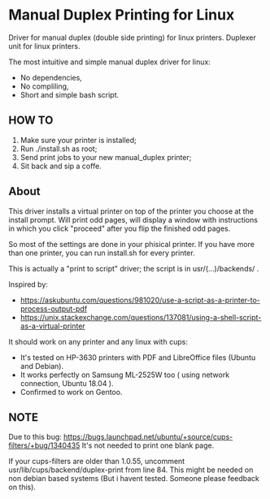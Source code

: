 # Manual Duplex Printing for Linux
Driver for manual duplex (double side printing) for linux printers. Duplexer unit for linux printers.

The most intuitive and simple manual duplex driver for linux:
- No dependencies,
- No compliling,
- Short and simple bash script.

## HOW TO
1. Make sure your printer is installed;
2. Run ./install.sh as root;
3. Send print jobs to your new manual_duplex printer;
4. Sit back and sip a coffe.


## About
This driver installs a virtual printer on top of the printer you choose at the install prompt.
Will print odd pages, will display a window with instructions in which you click "proceed" after you flip the finished odd pages.

So most of the settings are done in your phisical printer.
If you have more than one printer, you can run install.sh for every printer.

This is actually a "print to script" driver; the script is in usr/(...)/backends/ .

Inspired by:
- https://askubuntu.com/questions/981020/use-a-script-as-a-printer-to-process-output-pdf
- https://unix.stackexchange.com/questions/137081/using-a-shell-script-as-a-virtual-printer

It should work on any printer and any linux with cups:
- It's tested on HP-3630 printers with PDF and LibreOffice files (Ubuntu and Debian). 
- It works perfectly on Samsung ML-2525W too ( using network connection, Ubuntu 18.04 ).
- Confirmed to work on Gentoo.



## NOTE
Due to this bug:
https://bugs.launchpad.net/ubuntu/+source/cups-filters/+bug/1340435
 It's not needed to print one blank page.

If your cups-filters are older than 1.0.55, uncomment usr/lib/cups/backend/duplex-print from line 84.
This might be needed on non debian based systems (But i havent tested. Someone please feedback on this).
